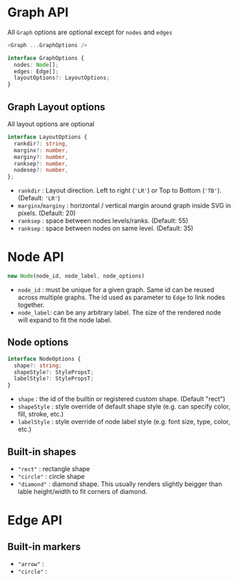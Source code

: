 # Graph API

All `Graph` options are optional except for `nodes` and `edges`


```typescript
<Graph ...GraphOptions />
```

```typescript
interface GraphOptions {
  nodes: Node[];
  edges: Edge[];
  layoutOptions?: LayoutOptions;
}
```

## Graph Layout options
All layout options are optional

```typescript
interface LayoutOptions {
  rankdir?: string,
  marginx?: number,
  marginy?: number,
  ranksep?: number,
  nodesep?: number,
};
```
* `rankdir` : Layout direction.  Left to right (`'LR'`) or Top to Bottom (`'TB'`). (Default: `'LR'`)
* `marginx`/`marginy` : horizontal / vertical margin around graph inside SVG in pixels. (Default: 20)
* `ranksep` : space between nodes levels/ranks. (Default: 55)
* `ranksep` : space between nodes on same level. (Default: 35)

# Node API
```typescript
new Node(node_id, node_label, node_options)
```
* `node_id` : must be unique for a given graph.  Same id can be reused across multiple graphs.  The id used as parameter to `Edge` to link nodes together.
* `node_label`: can be any arbitrary label.  The size of the rendered node will expand to fit the node label.

## Node options
```typescript
interface NodeOptions {
  shape?: string;
  shapeStyle?: StylePropsT;
  labelStyle?: StylePropsT;
}
```
* `shape` : the id of the builtin or registered custom shape. (Default "rect")
* `shapeStyle` : style override of default shape style (e.g. can specify color, fill, stroke, etc.)
* `labelStyle` : style override of node label style (e.g. font size, type, color, etc.)

## Built-in shapes
* `"rect"` : rectangle shape
* `"circle"` : circle shape
* `"diamond"` : diamond shape.  This usually renders slightly beigger than lable height/width to fit corners of diamond.


# Edge API
## Built-in markers
* `"arrow"` : 
* `"circle"` : 
